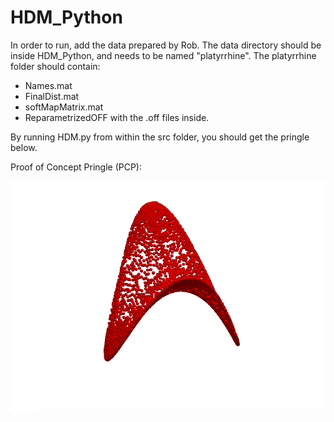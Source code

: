 # HDM_Python

In order to run, add the data prepared by Rob. The data directory should be inside HDM_Python, and needs to be named "platyrrhine".
The platyrrhine folder should contain:

- Names.mat
- FinalDist.mat
- softMapMatrix.mat
- ReparametrizedOFF with the .off files inside.

By running HDM.py from within the src folder, you should get the pringle below.

Proof of Concept Pringle (PCP):

![](pringle.png)
